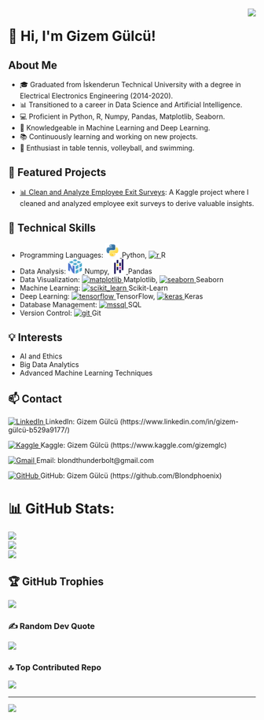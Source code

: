 <br clear="both">

<img align="right" height="300" src="https://gifdb.com/images/high/the-matrix-neo-code-pobehqmcyw1e0c6z.gif" />

# 👋 Hi, I'm Gizem Gülcü!

## About Me
- 🎓 Graduated from İskenderun Technical University with a degree in Electrical Electronics Engineering (2014-2020).
- 📊 Transitioned to a career in Data Science and Artificial Intelligence.
- 💻 Proficient in Python, R, Numpy, Pandas, Matplotlib, Seaborn.
- 🤖 Knowledgeable in Machine Learning and Deep Learning.
- 📚 Continuously learning and working on new projects.
- 🏓 Enthusiast in table tennis, volleyball, and swimming.

## 🌟 Featured Projects
- [📊 Clean and Analyze Employee Exit Surveys](https://www.kaggle.com/code/gizemglc/clean-and-analyze-employee-exit-surveys-1-0): A Kaggle project where I cleaned and analyzed employee exit surveys to derive valuable insights.

## 🔧 Technical Skills
- Programming Languages: 
  <a href="https://www.python.org" target="_blank" rel="noreferrer">
    <img src="https://raw.githubusercontent.com/devicons/devicon/master/icons/python/python-original.svg" alt="python" width="30" height="30"/>
  </a> Python, 
  <a href="https://www.r-project.org/" target="_blank" rel="noreferrer">
    <img src="https://www.vectorlogo.zone/logos/r-project/r-project-icon.svg" alt="r" width="30" height="30"/>
  </a> R
- Data Analysis: 
  <a href="https://numpy.org/" target="_blank" rel="noreferrer">
    <img src="https://raw.githubusercontent.com/devicons/devicon/master/icons/numpy/numpy-original.svg" alt="numpy" width="30" height="30"/>
  </a> Numpy, 
  <a href="https://pandas.pydata.org/" target="_blank" rel="noreferrer">
    <img src="https://raw.githubusercontent.com/devicons/devicon/2ae2a900d2f041da66e950e4d48052658d850630/icons/pandas/pandas-original.svg" alt="pandas" width="30" height="30"/>
  </a> Pandas
- Data Visualization: 
  <a href="https://matplotlib.org/" target="_blank" rel="noreferrer">
    <img src="https://upload.wikimedia.org/wikipedia/commons/8/84/Matplotlib_icon.svg" alt="matplotlib" width="30" height="30"/>
  </a> Matplotlib, 
  <a href="https://seaborn.pydata.org/" target="_blank" rel="noreferrer">
    <img src="https://seaborn.pydata.org/_images/logo-mark-lightbg.svg" alt="seaborn" width="30" height="30"/>
  </a> Seaborn
- Machine Learning: 
  <a href="https://scikit-learn.org/" target="_blank" rel="noreferrer">
    <img src="https://upload.wikimedia.org/wikipedia/commons/0/05/Scikit_learn_logo_small.svg" alt="scikit_learn" width="30" height="30"/>
  </a> Scikit-Learn
- Deep Learning: 
  <a href="https://www.tensorflow.org" target="_blank" rel="noreferrer">
    <img src="https://www.vectorlogo.zone/logos/tensorflow/tensorflow-icon.svg" alt="tensorflow" width="30" height="30"/>
  </a> TensorFlow,
  <a href="https://keras.io/" target="_blank" rel="noreferrer">
    <img src="https://keras.io/img/logo.png" alt="keras" width="55" height="25"/>
  </a> Keras
- Database Management: 
  <a href="https://www.microsoft.com/en-us/sql-server" target="_blank" rel="noreferrer">
    <img src="https://www.svgrepo.com/show/303229/microsoft-sql-server-logo.svg" alt="mssql" width="30" height="30"/>
  </a> SQL
- Version Control: 
  <a href="https://git-scm.com/" target="_blank" rel="noreferrer">
    <img src="https://www.vectorlogo.zone/logos/git-scm/git-scm-icon.svg" alt="git" width="30" height="30"/>
  </a> Git

## 💡 Interests
- AI and Ethics
- Big Data Analytics
- Advanced Machine Learning Techniques

## 📫 Contact
<p align="left">
  <a href="https://www.linkedin.com/in/gizem-gülcü-b529a9177/" target="_blank" rel="noreferrer">
    <img src="https://www.vectorlogo.zone/logos/linkedin/linkedin-icon.svg" alt="LinkedIn" width="20" height="20"/>
  </a>
  LinkedIn: Gizem Gülcü (https://www.linkedin.com/in/gizem-gülcü-b529a9177/)
</p>
<p align="left">
  <a href="https://www.kaggle.com/gizemglc" target="_blank" rel="noreferrer">
    <img src="https://www.vectorlogo.zone/logos/kaggle/kaggle-icon.svg" alt="Kaggle" width="20" height="20"/>
  </a>
  Kaggle: Gizem Gülcü (https://www.kaggle.com/gizemglc)
</p>
<p align="left">
  <a href="mailto:blondthunderbolt@gmail.com" target="_blank" rel="noreferrer">
    <img src="https://www.vectorlogo.zone/logos/gmail/gmail-icon.svg" alt="Gmail" width="20" height="20"/>
  </a>
  Email: blondthunderbolt@gmail.com
</p>
<p align="left">
  <a href="https://github.com/Blondphoenix" target="_blank" rel="noreferrer">
    <img src="https://www.vectorlogo.zone/logos/github/github-icon.svg" alt="GitHub" width="20" height="20"/>
  </a>
  GitHub: Gizem Gülcü (https://github.com/Blondphoenix)
</p>

# 📊 GitHub Stats:
![](https://github-readme-stats.vercel.app/api?username=Blondphoenix&theme=blueberry&hide_border=false&include_all_commits=false&count_private=false)<br/>
![](https://github-readme-streak-stats.herokuapp.com/?user=Blondphoenix&theme=blueberry&hide_border=false)<br/>
![](https://github-readme-stats.vercel.app/api/top-langs/?username=Blondphoenix&theme=blueberry&hide_border=false&include_all_commits=false&count_private=false&layout=compact)

## 🏆 GitHub Trophies
![](https://github-profile-trophy.vercel.app/?username=Blondphoenix&theme=radical&no-frame=false&no-bg=false&margin-w=4)

### ✍️ Random Dev Quote
![](https://quotes-github-readme.vercel.app/api?type=horizontal&theme=radical)

### 🔝 Top Contributed Repo
![](https://github-contributor-stats.vercel.app/api?username=Blondphoenix&limit=5&theme=dark&combine_all_yearly_contributions=true)

---

[![](https://visitcount.itsvg.in/api?id=Blondphoenix&icon=1&color=3)](https://visitcount.itsvg.in)

<!-- Proudly created with GPRM ( https://gprm.itsvg.in ) -->
